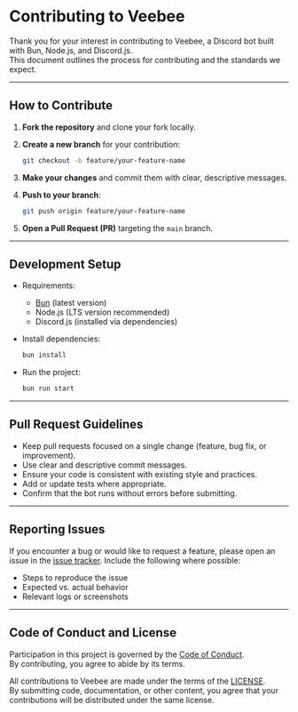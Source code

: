 # Contributing to Veebee

Thank you for your interest in contributing to Veebee, a Discord bot built with Bun, Node.js, and Discord.js.  
This document outlines the process for contributing and the standards we expect.

---

## How to Contribute

1. **Fork the repository** and clone your fork locally.
2. **Create a new branch** for your contribution:
   ```bash
   git checkout -b feature/your-feature-name

3. **Make your changes** and commit them with clear, descriptive messages.
4. **Push to your branch**:

   ```bash
   git push origin feature/your-feature-name
   ```
5. **Open a Pull Request (PR)** targeting the `main` branch.

---

## Development Setup

* Requirements:

  * [Bun](https://bun.sh) (latest version)
  * Node.js (LTS version recommended)
  * Discord.js (installed via dependencies)

* Install dependencies:

  ```bash
  bun install
  ```

* Run the project:

  ```bash
  bun run start
  ```

---

## Pull Request Guidelines

* Keep pull requests focused on a single change (feature, bug fix, or improvement).
* Use clear and descriptive commit messages.
* Ensure your code is consistent with existing style and practices.
* Add or update tests where appropriate.
* Confirm that the bot runs without errors before submitting.

---

## Reporting Issues

If you encounter a bug or would like to request a feature, please open an issue in the [issue tracker](../../issues).
Include the following where possible:

* Steps to reproduce the issue
* Expected vs. actual behavior
* Relevant logs or screenshots

---

## Code of Conduct and License

Participation in this project is governed by the [Code of Conduct](CODE_OF_CONDUCT.md).  
By contributing, you agree to abide by its terms.

All contributions to Veebee are made under the terms of the [LICENSE](LICENSE).  
By submitting code, documentation, or other content, you agree that your contributions will be distributed under the same license.
